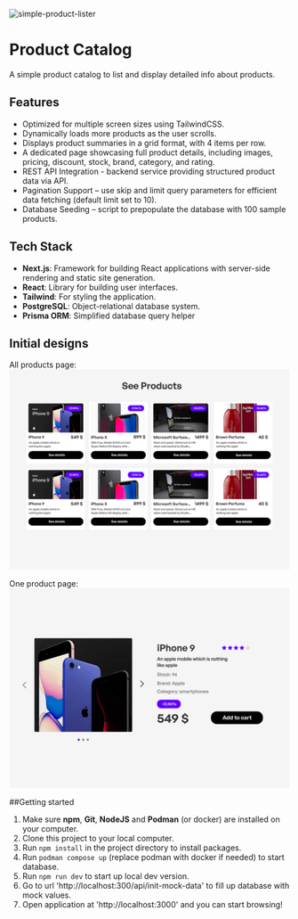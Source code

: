 ![simple-product-lister](https://img.shields.io/badge/simple-product-lister?style=flat&logo=github&logoColor=white&label=build&link=https%3A%2F%2Fgithub.com%2Fvluv99%2Fsimple-product-lister
)

# Product Catalog

A simple product catalog to list and display detailed info about products.

## Features
- Optimized for multiple screen sizes using TailwindCSS.
- Dynamically loads more products as the user scrolls.
- Displays product summaries in a grid format, with 4 items per row.
- A dedicated page showcasing full product details, including images, pricing, discount, stock, brand, category, and rating.
- REST API Integration - backend service providing structured product data via API.
- Pagination Support – use skip and limit query parameters for efficient data fetching (default limit set to 10).
- Database Seeding – script to prepopulate the database with 100 sample products.

## Tech Stack
- **Next.js**: Framework for building React applications with server-side rendering and static site generation.
- **React**: Library for building user interfaces.
- **Tailwind**: For styling the application.
- **PostgreSQL**: Object-relational database system.
- **Prisma ORM**: Simplified database query helper

## Initial designs
All products page:
![All Products.png](.github/imgs/All%20Products.png)

One product page:
![One Product.png](.github/imgs/One%20Product.png)

##Getting started
1. Make sure **npm**, **Git**, **NodeJS** and **Podman** (or docker) are installed on your computer.
2. Clone this project to your local computer.
3. Run `npm install` in the project directory to install packages.
4. Run `podman compose up` (replace podman with docker if needed) to start database.
5. Run `npm run dev` to start up local dev version.
6. Go to url 'http://localhost:300/api/init-mock-data' to fill up database with mock values.
7. Open application at 'http://localhost:3000' and you can start browsing!
